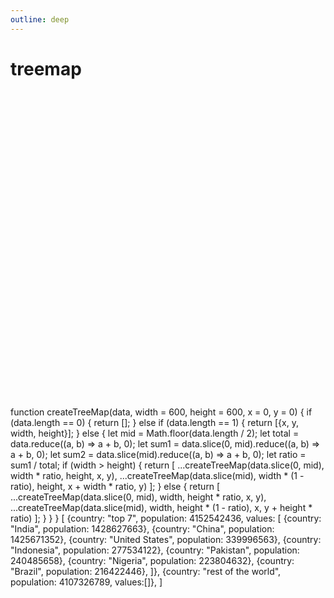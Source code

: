 ```yaml
---
outline: deep
---
```


# treemap

<g-composer style="width: 500px">
  <svg viewBox="0 0 600 600" width="600">
    <defs g-for="({x, y, width, height}, n) of createTreeMap(data.map(x => x.population))">
      <rect 
        g-bind:x="x" 
        g-bind:y="y" 
        g-bind:width="width" 
        g-bind:height="height" 
        stroke="white" fill="lightgreen"/>
        <text
          fill="black"
          g-bind:x="x + 10"
          g-bind:y="y + 24"
          g-content="data[n].country"></text>
        <text
          fill="black"
          g-bind:x="x + 10"
          g-bind:y="y + 48"
          g-content="Math.round(data[n].population / 1000000) + ' millions'"></text>
      <defs g-for="({x: x2, y: y2, width: width2, height: height2}, i) of createTreeMap(data[n].values.map(x => x.population), width, height, x, y)">
        <rect 
          g-bind:x="x2" 
          g-bind:y="y2" 
          g-bind:width="width2" 
          g-bind:height="height2" 
          stroke="white" fill="green"/>
        <text
          fill="white"
          g-bind:x="x2 + 10"
          g-bind:y="y2 + 24"
          g-content="data[n].values[i].country"></text>
        <text
          fill="white"
          g-bind:x="x2 + 10"
          g-bind:y="y2 + 48"
          g-content="Math.round(data[n].values[i].population / 1000000) + ' millions'"></text>
      </defs>
    </defs>
  </svg>
  <g-script type="methods">
    function createTreeMap(data, width = 600, height = 600, x = 0, y = 0) {
      if (data.length == 0) {
        return [];
      } else if (data.length == 1) {
        return [{x, y, width, height}];
      } else {
        let mid   = Math.floor(data.length / 2);
        let total = data.reduce((a, b) => a + b, 0);
        let sum1  = data.slice(0, mid).reduce((a, b) => a + b, 0);
        let sum2  = data.slice(mid).reduce((a, b) => a + b, 0);
        let ratio = sum1 / total;
        if (width > height) {
          return [
            ...createTreeMap(data.slice(0, mid), width * ratio, height, x, y),
            ...createTreeMap(data.slice(mid), width * (1 - ratio), height, x + width * ratio, y)
          ];
        } else {
          return [
            ...createTreeMap(data.slice(0, mid), width, height * ratio, x, y),
            ...createTreeMap(data.slice(mid), width, height * (1 - ratio), x, y + height * ratio)
          ];
        }
      }
  }
</g-script>
  <g-script type="data">[
    {country: "top 7", population:	4152542436, values: 
    [
      {country: "India", population: 1428627663},
      {country: "China", population:	1425671352},
      {country: "United States", population: 339996563},
      {country: "Indonesia", population:	277534122},
      {country: "Pakistan", population:	240485658},
      {country: "Nigeria", population:	223804632},
      {country: "Brazil", population:	216422446},
    ]},
    {country: "rest of the world", population: 4107326789, values:[]},
  ]</g-script>
</g-composer>
